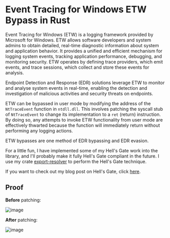 # Event Tracing for Windows ETW Bypass in Rust

Event Tracing for Windows (ETW) is a logging framework provided by Microsoft for Windows. 
ETW allows software developers and system admins to obtain detailed, real-time 
diagnostic information about system and application behavior. It provides a unified and efficient mechanism 
for logging system events, tracking application performance, debugging, and monitoring security. ETW operates 
by defining trace providers, which emit events, and trace sessions, which collect and store these events for 
analysis. 

Endpoint Detection and Response (EDR) solutions leverage ETW to monitor and analyse system events in 
real-time, enabling the detection and investigation of malicious activities and security threats 
on endpoints.

ETW can be bypassed in user mode by modifying the address of the `NtTraceEvent` 
function in `ntdll.dll`. This involves patching the syscall stub of `NtTraceEvent` to change its implementation 
to a `ret` (return) instruction. By doing so, any attempts to invoke ETW functionality from user mode are 
effectively thwarted because the function will immediately return without performing any logging actions.

ETW bypasses are one method of EDR bypassing and EDR evasion.

For a little fun, I have implemented some of my Hell's Gate work into the library, and I'll probably 
make it fully Hell's Gate compliant in the future. I use my crate 
[export-resolver](https://crates.io/crates/export-resolver) to perform the Hell's Gate technique.

If you want to check out my blog post on Hell's Gate, click 
[here](https://fluxsec.red/rust-edr-evasion-hells-gate).

## Proof

**Before** patching:

![image](https://github.com/0xflux/ETW-Bypass-Rust/assets/49762827/fb29813c-0dd5-42c7-bf65-a9c28527651a)

**After** patching:

![image](https://github.com/0xflux/ETW-Bypass-Rust/assets/49762827/9fe3a86b-fdd5-41e4-aad6-7faa997abf97)
